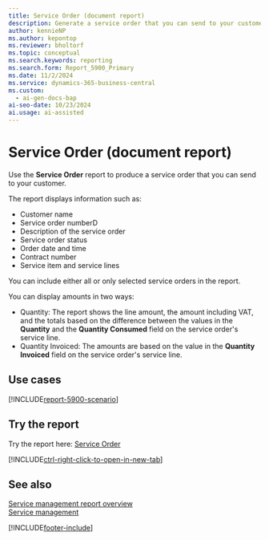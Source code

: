 ```yaml
---
title: Service Order (document report)
description: Generate a service order that you can send to your customer.
author: kennieNP
ms.author: kepontop
ms.reviewer: bholtorf
ms.topic: conceptual
ms.search.keywords: reporting
ms.search.form: Report_5900_Primary
ms.date: 11/2/2024
ms.service: dynamics-365-business-central
ms.custom:
  - ai-gen-docs-bap
ai-seo-date: 10/23/2024
ai.usage: ai-assisted
---
```


# Service Order (document report)

Use the **Service Order** report to produce a service order that you can send to your customer.

The report displays information such as:

- Customer name
- Service order numberD
- Description of the service order
- Service order status
- Order date and time
- Contract number
- Service item and service lines

You can include either all or only selected service orders in the report.

You can display amounts in two ways:

- Quantity: The report shows the line amount, the amount including VAT, and the totals based on the difference between the values in the **Quantity** and the **Quantity Consumed** field on the service order's service line.
- Quantity Invoiced: The amounts are based on the value in the **Quantity Invoiced** field on the service order's service line.

## Use cases

[!INCLUDE[report-5900-scenario](../includes/report-5900-scenario-include.md)]

<!-- 

Prompt

Below is a report in an ERP system. Provide 3-4 use cases for different personas working with project management or finance for projects.

Format like this:    
  
As a <persona>, use the report to    
* use case 1  
* use case 2    

Do not capitalize the persona names. 

Do not start lines with "Use the data to"

## Report name
Service Order

## Report description

### What the report does

### Use cases

Please include your data sources and URLs

-->

## Try the report

Try the report here: [Service Order](https://businesscentral.dynamics.com?report=5900)

[!INCLUDE[ctrl-right-click-to-open-in-new-tab](../includes/ctrl-right-click-to-open-in-new-tab.md)]

## See also

[Service management report overview](../service-reports.md)  
[Service management](../service-service.md)  

[!INCLUDE[footer-include](../includes/footer-banner.md)]